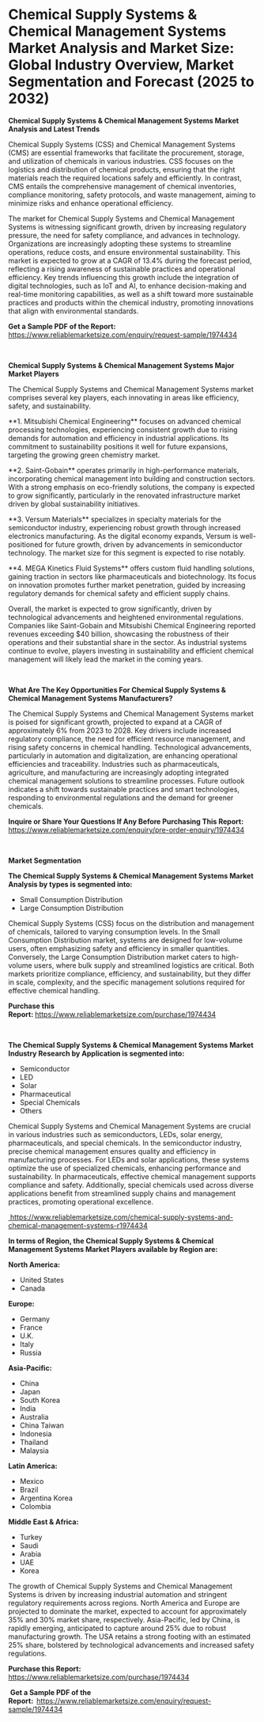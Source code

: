 <p><h1>Chemical Supply Systems & Chemical Management Systems Market Analysis and Market Size: Global Industry Overview, Market Segmentation and Forecast (2025 to 2032)</h1></p><p><strong>Chemical Supply Systems & Chemical Management Systems Market Analysis and Latest Trends</strong></p>
<p><p>Chemical Supply Systems (CSS) and Chemical Management Systems (CMS) are essential frameworks that facilitate the procurement, storage, and utilization of chemicals in various industries. CSS focuses on the logistics and distribution of chemical products, ensuring that the right materials reach the required locations safely and efficiently. In contrast, CMS entails the comprehensive management of chemical inventories, compliance monitoring, safety protocols, and waste management, aiming to minimize risks and enhance operational efficiency.</p><p>The market for Chemical Supply Systems and Chemical Management Systems is witnessing significant growth, driven by increasing regulatory pressure, the need for safety compliance, and advances in technology. Organizations are increasingly adopting these systems to streamline operations, reduce costs, and ensure environmental sustainability. This market is expected to grow at a CAGR of 13.4% during the forecast period, reflecting a rising awareness of sustainable practices and operational efficiency. Key trends influencing this growth include the integration of digital technologies, such as IoT and AI, to enhance decision-making and real-time monitoring capabilities, as well as a shift toward more sustainable practices and products within the chemical industry, promoting innovations that align with environmental standards.</p></p>
<p><strong>Get a Sample PDF of the Report:&nbsp;</strong> <a href="https://www.reliablemarketsize.com/enquiry/request-sample/1974434?utm_campaign=3189&utm_medium=2&utm_source=Github&utm_content=ia&utm_term=12042025&utm_id=chemical-supply-systems-chemical-management-systems">https://www.reliablemarketsize.com/enquiry/request-sample/1974434</a></p>
<p>&nbsp;</p>
<p><strong>Chemical Supply Systems & Chemical Management Systems Major Market Players</strong></p>
<p><p>The Chemical Supply Systems and Chemical Management Systems market comprises several key players, each innovating in areas like efficiency, safety, and sustainability. </p><p>**1. Mitsubishi Chemical Engineering** focuses on advanced chemical processing technologies, experiencing consistent growth due to rising demands for automation and efficiency in industrial applications. Its commitment to sustainability positions it well for future expansions, targeting the growing green chemistry market.</p><p>**2. Saint-Gobain** operates primarily in high-performance materials, incorporating chemical management into building and construction sectors. With a strong emphasis on eco-friendly solutions, the company is expected to grow significantly, particularly in the renovated infrastructure market driven by global sustainability initiatives.</p><p>**3. Versum Materials** specializes in specialty materials for the semiconductor industry, experiencing robust growth through increased electronics manufacturing. As the digital economy expands, Versum is well-positioned for future growth, driven by advancements in semiconductor technology. The market size for this segment is expected to rise notably.</p><p>**4. MEGA Kinetics Fluid Systems** offers custom fluid handling solutions, gaining traction in sectors like pharmaceuticals and biotechnology. Its focus on innovation promotes further market penetration, guided by increasing regulatory demands for chemical safety and efficient supply chains. </p><p>Overall, the market is expected to grow significantly, driven by technological advancements and heightened environmental regulations. Companies like Saint-Gobain and Mitsubishi Chemical Engineering reported revenues exceeding $40 billion, showcasing the robustness of their operations and their substantial share in the sector. As industrial systems continue to evolve, players investing in sustainability and efficient chemical management will likely lead the market in the coming years.</p></p>
<p>&nbsp;</p>
<p><strong>What Are The Key Opportunities For Chemical Supply Systems & Chemical Management Systems Manufacturers?</strong></p>
<p><p>The Chemical Supply Systems and Chemical Management Systems market is poised for significant growth, projected to expand at a CAGR of approximately 6% from 2023 to 2028. Key drivers include increased regulatory compliance, the need for efficient resource management, and rising safety concerns in chemical handling. Technological advancements, particularly in automation and digitalization, are enhancing operational efficiencies and traceability. Industries such as pharmaceuticals, agriculture, and manufacturing are increasingly adopting integrated chemical management solutions to streamline processes. Future outlook indicates a shift towards sustainable practices and smart technologies, responding to environmental regulations and the demand for greener chemicals.</p></p>
<p><strong>Inquire or Share Your Questions If Any Before Purchasing This Report:</strong> <a href="https://www.reliablemarketsize.com/enquiry/pre-order-enquiry/1974434?utm_campaign=3189&utm_medium=2&utm_source=Github&utm_content=ia&utm_term=12042025&utm_id=chemical-supply-systems-chemical-management-systems">https://www.reliablemarketsize.com/enquiry/pre-order-enquiry/1974434</a></p>
<p>&nbsp;</p>
<p><strong>Market Segmentation</strong></p>
<p><strong>The Chemical Supply Systems & Chemical Management Systems Market Analysis by types is segmented into:</strong></p>
<p><ul><li>Small Consumption Distribution</li><li>Large Consumption Distribution</li></ul></p>
<p><p>Chemical Supply Systems (CSS) focus on the distribution and management of chemicals, tailored to varying consumption levels. In the Small Consumption Distribution market, systems are designed for low-volume users, often emphasizing safety and efficiency in smaller quantities. Conversely, the Large Consumption Distribution market caters to high-volume users, where bulk supply and streamlined logistics are critical. Both markets prioritize compliance, efficiency, and sustainability, but they differ in scale, complexity, and the specific management solutions required for effective chemical handling.</p></p>
<p><strong>Purchase this Report:&nbsp;</strong><a href="https://www.reliablemarketsize.com/purchase/1974434?utm_campaign=3189&utm_medium=2&utm_source=Github&utm_content=ia&utm_term=12042025&utm_id=chemical-supply-systems-chemical-management-systems">https://www.reliablemarketsize.com/purchase/1974434</a></p>
<p>&nbsp;</p>
<p><strong>The Chemical Supply Systems & Chemical Management Systems Market Industry Research by Application is segmented into:</strong></p>
<p><ul><li>Semiconductor</li><li>LED</li><li>Solar</li><li>Pharmaceutical</li><li>Special Chemicals</li><li>Others</li></ul></p>
<p><p>Chemical Supply Systems and Chemical Management Systems are crucial in various industries such as semiconductors, LEDs, solar energy, pharmaceuticals, and special chemicals. In the semiconductor industry, precise chemical management ensures quality and efficiency in manufacturing processes. For LEDs and solar applications, these systems optimize the use of specialized chemicals, enhancing performance and sustainability. In pharmaceuticals, effective chemical management supports compliance and safety. Additionally, special chemicals used across diverse applications benefit from streamlined supply chains and management practices, promoting operational excellence.</p></p>
<p><a href="https://www.reliablemarketsize.com/chemical-supply-systems-and-chemical-management-systems-r1974434?utm_campaign=3189&utm_medium=2&utm_source=Github&utm_content=ia&utm_term=12042025&utm_id=chemical-supply-systems-chemical-management-systems">&nbsp;https://www.reliablemarketsize.com/chemical-supply-systems-and-chemical-management-systems-r1974434</a></p>
<p><strong>In terms of Region, the Chemical Supply Systems & Chemical Management Systems Market Players available by Region are:</strong></p>
<p>
    <p> <strong> North America: </strong>
        <ul>
            <li>United States</li>
            <li>Canada</li>
        </ul>
        </p> 
    <p> <strong> Europe: </strong>
        <ul>
            <li>Germany</li>
            <li>France</li>
            <li>U.K.</li>
            <li>Italy</li>
            <li>Russia</li>
        </ul>
        </p> 
    <p> <strong> Asia-Pacific: </strong>
        <ul>
            <li>China</li>
            <li>Japan</li>
            <li>South Korea</li>
            <li>India</li>
            <li>Australia</li>
            <li>China Taiwan</li>
            <li>Indonesia</li>
            <li>Thailand</li>
            <li>Malaysia</li>
        </ul>
        </p> 
    <p> <strong> Latin America: </strong>
        <ul>
            <li>Mexico</li>
            <li>Brazil</li>
            <li>Argentina Korea</li>
            <li>Colombia</li>
        </ul>
        </p> 
    <p> <strong> Middle East & Africa: </strong>
        <ul>
            <li>Turkey</li>
            <li>Saudi</li>
            <li>Arabia</li>
            <li>UAE</li>
            <li>Korea</li>
        </ul>
    </p>
    </p>
<p><p>The growth of Chemical Supply Systems and Chemical Management Systems is driven by increasing industrial automation and stringent regulatory requirements across regions. North America and Europe are projected to dominate the market, expected to account for approximately 35% and 30% market share, respectively. Asia-Pacific, led by China, is rapidly emerging, anticipated to capture around 25% due to robust manufacturing growth. The USA retains a strong footing with an estimated 25% share, bolstered by technological advancements and increased safety regulations.</p></p>
<p><strong>Purchase this Report: </strong><a href="https://www.reliablemarketsize.com/purchase/1974434?utm_campaign=3189&utm_medium=2&utm_source=Github&utm_content=ia&utm_term=12042025&utm_id=chemical-supply-systems-chemical-management-systems">https://www.reliablemarketsize.com/purchase/1974434</a></p>
<p>&nbsp;<strong>Get a Sample PDF of the Report:&nbsp;&nbsp;</strong><a href="https://www.reliablemarketsize.com/enquiry/request-sample/1974434?utm_campaign=3189&utm_medium=2&utm_source=Github&utm_content=ia&utm_term=12042025&utm_id=chemical-supply-systems-chemical-management-systems">https://www.reliablemarketsize.com/enquiry/request-sample/1974434</a></p>
<p><strong></strong></p>
<p><p></p><p></p><p></p></p>